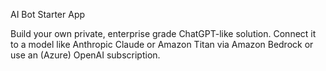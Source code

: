 AI Bot Starter App

Build your own private, enterprise grade ChatGPT-like solution. Connect it to a model like Anthropic Claude or Amazon Titan via Amazon Bedrock or use an (Azure) OpenAI subscription. 